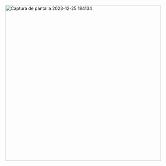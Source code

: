 <img width="501" alt="Captura de pantalla 2023-12-25 184134" src="https://github.com/CCrisstian/POO_Clases_Abstractas/assets/111469216/9b42ee27-499d-479b-ba59-b4fcfe0b4a14">
